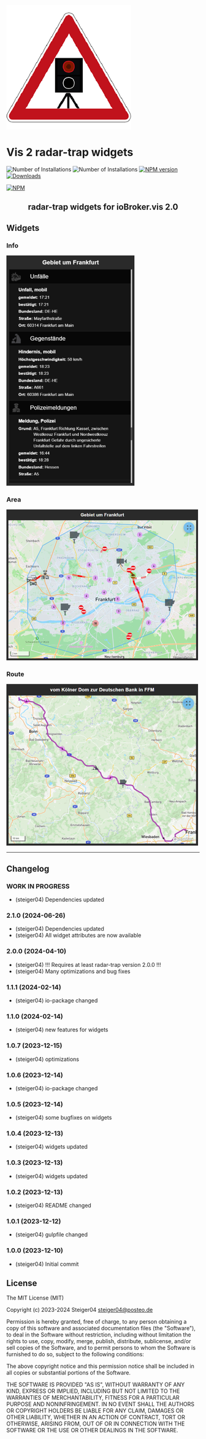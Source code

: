 ![Logo](/admin/vis-2-widgets-radar-trap.png)

# Vis 2 radar-trap widgets

![Number of Installations](http://iobroker.live/badges/vis-2-widgets-radar-trap-installed.svg) ![Number of Installations](http://iobroker.live/badges/vis-2-widgets-radar-trap-stable.svg) [![NPM version](http://img.shields.io/npm/v/iobroker.vis-2-widgets-radar-trap.svg)](https://www.npmjs.com/package/iobroker.vis-2-widgets-radar-trap)
[![Downloads](https://img.shields.io/npm/dm/iobroker.vis-2-widgets-radar-trap.svg)](https://www.npmjs.com/package/iobroker.vis-2-widgets-radar-trap)

[![NPM](https://nodei.co/npm/iobroker.vis-2-widgets-radar-trap.png?downloads=true)](https://nodei.co/npm/iobroker.vis-2-widgets-radar-trap/)

<h2 align="center">radar-trap widgets for ioBroker.vis 2.0</h2>

## Widgets
### Info
<img src="/img/info-widget.png" height="600">

### Area
<img src="/img/area-widget.png" width="500">

### Route
<img src="/img/route-widget.png" width="500">



---

## Changelog
<!--
	Placeholder for next versions:
	### __WORK IN PROGRESS__
-->
### __WORK IN PROGRESS__
- (steiger04) Dependencies updated

### 2.1.0 (2024-06-26)
- (steiger04) Dependencies updated
- (steiger04) All widget attributes are now available

### 2.0.0 (2024-04-10)
- (steiger04) !!! Requires at least radar-trap version 2.0.0 !!!
- (steiger04) Many optimizations and bug fixes

### 1.1.1 (2024-02-14)
- (steiger04) io-package changed

### 1.1.0 (2024-02-14)
- (steiger04) new features for widgets

### 1.0.7 (2023-12-15)
- (steiger04) optimizations

### 1.0.6 (2023-12-14)
- (steiger04) io-package changed

### 1.0.5 (2023-12-14)
- (steiger04) some bugfixes on widgets

### 1.0.4 (2023-12-13)
- (steiger04) widgets updated

### 1.0.3 (2023-12-13)
- (steiger04) widgets updated

### 1.0.2 (2023-12-13)
- (steiger04) README changed

### 1.0.1 (2023-12-12)
- (steiger04) gulpfile changed

### 1.0.0 (2023-12-10)
- (steiger04) Initial commit

## License

The MIT License (MIT)

Copyright (c) 2023-2024 Steiger04 <steiger04@posteo.de>

Permission is hereby granted, free of charge, to any person obtaining a copy
of this software and associated documentation files (the "Software"), to deal
in the Software without restriction, including without limitation the rights
to use, copy, modify, merge, publish, distribute, sublicense, and/or sell
copies of the Software, and to permit persons to whom the Software is
furnished to do so, subject to the following conditions:

The above copyright notice and this permission notice shall be included in
all copies or substantial portions of the Software.

THE SOFTWARE IS PROVIDED "AS IS", WITHOUT WARRANTY OF ANY KIND, EXPRESS OR
IMPLIED, INCLUDING BUT NOT LIMITED TO THE WARRANTIES OF MERCHANTABILITY,
FITNESS FOR A PARTICULAR PURPOSE AND NONINFRINGEMENT. IN NO EVENT SHALL THE
AUTHORS OR COPYRIGHT HOLDERS BE LIABLE FOR ANY CLAIM, DAMAGES OR OTHER
LIABILITY, WHETHER IN AN ACTION OF CONTRACT, TORT OR OTHERWISE, ARISING FROM,
OUT OF OR IN CONNECTION WITH THE SOFTWARE OR THE USE OR OTHER DEALINGS IN
THE SOFTWARE.
